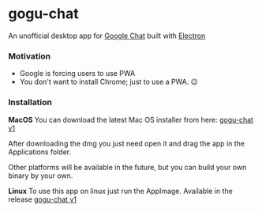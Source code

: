 # gogu-chat
An unofficial desktop app for [Google Chat](http://chat.google.com) built with [Electron](https://www.electronjs.org)

### Motivation
* Google is forcing users to use PWA
* You don't want to install Chrome; just to use a PWA. :wink:

### Installation

**MacOS**
You can download the latest Mac OS installer from here:
[gogu-chat v1](https://github.com/rzvpoi/gogu-chat/releases/tag/v1.0.0)

After downloading the dmg you just need open it and drag the app in the Applications folder.

Other platforms will be available in the future, but you can build your own binary by your own.

**Linux**
To use this app on linux just run the AppImage. Available in the release
[gogu-chat v1](https://github.com/rzvpoi/gogu-chat/releases/tag/v1.0.0)
